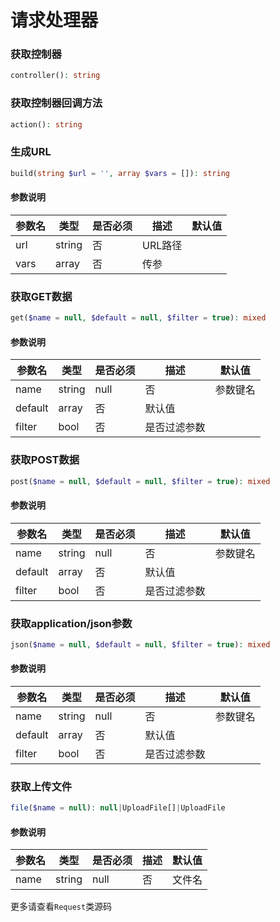 # 请求处理器


### 获取控制器

```php
controller(): string
```

### 获取控制器回调方法

```php
action(): string
```


### 生成URL

```php
build(string $url = '', array $vars = []): string
```

#### 参数说明

| 参数名 | 类型 | 是否必须 | 描述 | 默认值 |
| ------------ | ------------ | ------------ | ------------ | ------------ |
| url | string | 否  | URL路径 |  |
| vars | array | 否 | 传参 |  |


### 获取GET数据

```php
get($name = null, $default = null, $filter = true): mixed
```

#### 参数说明

| 参数名 | 类型 | 是否必须 | 描述 | 默认值 |
| ------------ | ------------ | ------------ | ------------ | ------------ |
| name | string|null | 否  | 参数键名 |  |
| default | array | 否 | 默认值 |  |
| filter | bool | 否 | 是否过滤参数 |  |


### 获取POST数据

```php
post($name = null, $default = null, $filter = true): mixed
```

#### 参数说明

| 参数名 | 类型 | 是否必须 | 描述 | 默认值 |
| ------------ | ------------ | ------------ | ------------ | ------------ |
| name | string|null | 否  | 参数键名 |  |
| default | array | 否 | 默认值 |  |
| filter | bool | 否 | 是否过滤参数 |  |



### 获取application/json参数

```php
json($name = null, $default = null, $filter = true): mixed
```

#### 参数说明

| 参数名 | 类型 | 是否必须 | 描述 | 默认值 |
| ------------ | ------------ | ------------ | ------------ | ------------ |
| name | string|null | 否  | 参数键名 |  |
| default | array | 否 | 默认值 |  |
| filter | bool | 否 | 是否过滤参数 |  |



### 获取上传文件

```php
file($name = null): null|UploadFile[]|UploadFile
```

#### 参数说明

| 参数名 | 类型 | 是否必须 | 描述 | 默认值 |
| ------------ | ------------ | ------------ | ------------ | ------------ |
| name | string|null | 否  | 文件名 |  |


更多请查看`Request`类源码